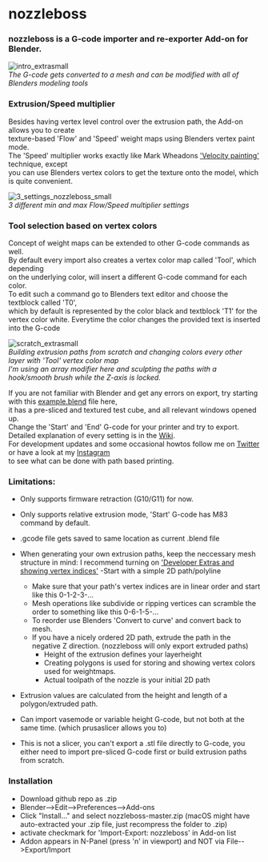 # nozzleboss
### nozzleboss is a G-code importer and re-exporter Add-on for Blender.  
![intro_extrasmall](https://user-images.githubusercontent.com/17910445/150960353-a4e39422-3d2e-4e46-be27-bc2b35ba813f.gif)  
_The G-code gets converted to a mesh and can be modified with all of Blenders modeling tools_
 
### Extrusion/Speed multiplier
Besides having vertex level control over the extrusion path, the Add-on allows you to create   
texture-based 'Flow' and 'Speed' weight maps using Blenders vertex paint mode.  
The 'Speed' multiplier works exactly like Mark Wheadons ['Velocity painting'](https://github.com/MarkWheadon/velocity-painting) technique, except  
you can use Blenders vertex colors to get the texture onto the model, which is quite convenient.


![3_settings_nozzleboss_small](https://user-images.githubusercontent.com/17910445/151602354-62088802-b811-4b28-ba15-ea538a656761.png)  
_3 different min and max Flow/Speed multiplier settings_

### Tool selection based on vertex colors
Concept of weight maps can be extended to other G-code commands as well.  
By default every import also creates a vertex color map called 'Tool', which depending  
on the underlying color, will insert a different G-code command for each color.  
To edit such a command go to Blenders text editor and choose the textblock called 'T0',  
which by default is represented by the color black and textblock 'T1' for the vertex color white.
Everytime the color changes the provided text is inserted into the G-code


![scratch_extrasmall](https://user-images.githubusercontent.com/17910445/150961183-9e54d273-54b1-474b-a630-9ebda929d559.gif)  
_Building extrusion paths from scratch and changing colors every other layer with 'Tool' vertex color map_  
_I'm using an array modifier here and sculpting the paths with a hook/smooth brush while the Z-axis is locked._



If you are not familiar with Blender and get any errors on export, try starting with this [example.blend](https://github.com/Heinz-Loepmeier/misc/blob/main/nozzleboss_blend.zip) file here,  
it has a pre-sliced and textured test cube, and all relevant windows opened up.  
Change the 'Start' and 'End' G-code for your printer and try to export.  
Detailed explanation of every setting is in the [Wiki](https://github.com/Heinz-Loepmeier/nozzleboss/wiki).  
For development updates and some occasional howtos follow me on [Twitter](https://twitter.com/aeth1) or have a look at my [Instagram](https://www.instagram.com/nozzleboss/)  
to see what can be done with path based printing.




### Limitations: 
- Only supports firmware retraction (G10/G11) for now.  
- Only supports relative extrusion mode, 'Start' G-code has M83 command by default.
- .gcode file gets saved to same location as current .blend file 
- When generating your own extrusion paths, keep the neccessary mesh structure in mind:
   I recommend turning on ['Developer Extras and showing vertex indices'](https://blender.stackexchange.com/questions/158493/displaying-vertex-indices-in-blender-2-8-using-debug-mode)
   -Start with a simple 2D path/polyline
   - Make sure that your path's vertex indices are in linear order and start like this 0-1-2-3-...
   - Mesh operations like subdivide or ripping vertices can scramble the order to something like this 0-6-1-5-...
   - To reorder use Blenders 'Convert to curve' and convert back to mesh.
   - If you have a nicely ordered 2D path, extrude the path in the negative Z direction. (nozzleboss will only export extruded paths)
      - Height of the extrusion defines your layerheight
      - Creating polygons is used for storing and showing vertex colors used for weightmaps.
      - Actual toolpath of the nozzle is your initial 2D path

- Extrusion values are calculated from the height and length of a polygon/extruded path.
- Can import vasemode or variable height G-code, but not both at the same time. (which prusaslicer allows you to) 
- This is not a slicer, you can't export a .stl file directly to G-code, you either need to import pre-sliced G-code first or build extrusion paths from scratch. 


### Installation
- Download github repo as .zip
- Blender-->Edit-->Preferences-->Add-ons 
- Click "Install..." and select nozzleboss-master.zip (macOS might have auto-extracted your .zip file, just recompress the folder to .zip)
- activate checkmark for 'Import-Export: nozzleboss' in Add-on list
- Addon appears in N-Panel (press 'n' in viewport) and NOT via File-->Export/Import
